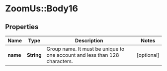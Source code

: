 # ZoomUs::Body16

## Properties
Name | Type | Description | Notes
------------ | ------------- | ------------- | -------------
**name** | **String** | Group name. It must be unique to one account and less than 128 characters. | [optional] 


